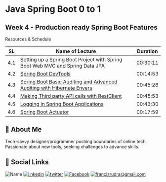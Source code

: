 # Java Spring Boot 0 to 1

## Week 4 - Production ready Spring Boot Features

Resources & Schedule

| SL  | Name of Lecture                                                                              | Duration |
| --- | -------------------------------------------------------------------------------------------- | -------- |
| 4.1 | Setting up a Spring Boot Project with Spring Boot Web MVC and Spring Data JPA                | 00:30:11 |
| 4.2 | [Spring Boot DevTools](./4_2_Devtools.pdf)                                                   | 00:14:53 |
| 4.3 | [Spring Boot Basic Auditing and Advanced Auditing with Hibernate Envers](./4_3_Auditing.pdf) | 00:45:26 |
| 4.4 | [Making Third party API calls with RestClient](./4_4_Rest_Client.pdf)                        | 00:45:53 |
| 4.5 | [Logging in Spring Boot Applications](./4_5_Logging.pdf)                                     | 00:43:30 |
| 4.6 | [Spring Boot Actuator](./4_6_Spring_Boot_Actuator.pdf)                                       | 00:17:59 |

## 🚀 About Me

Tech-savvy designer/programmer pushing boundaries of online tech. Passionate about new tools, seeking challenges to advance skills.

## 🔗 Social Links

![Name](https://img.shields.io/badge/Name-Francis%20Rudra%20D%20Cruze-yellowgreen?style=for-the-badge)
[![linkedin](https://img.shields.io/badge/linkedin-0A66C2?style=for-the-badge&logo=linkedin&logoColor=white)](https://www.linkedin.com/in/rudradcruze)
[![twitter](https://img.shields.io/badge/twitter-1DA1F2?style=for-the-badge&logo=twitter&logoColor=white)](https://twitter.com/rudradcruze)
[![Facebook](https://img.shields.io/badge/facebook-4267B2?style=for-the-badge&logo=facebook&logoColor=white)](https://facebook.com/rudradcruze)
[![francisrudra@gmail.com](https://img.shields.io/badge/gmail-4267B2?style=for-the-badge&logo=gmail&logoColor=white)](mailto:francisrudra@gmail.com)

